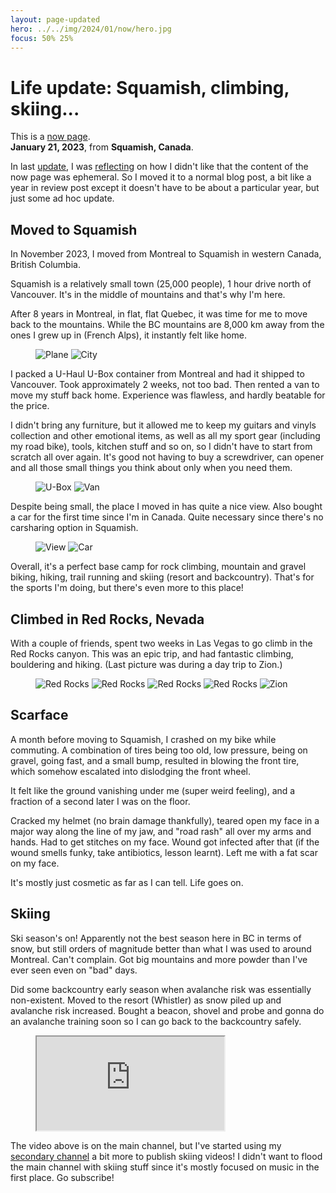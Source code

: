 ```yaml
---
layout: page-updated
hero: ../../img/2024/01/now/hero.jpg
focus: 50% 25%
---
```


# Life update: Squamish, climbing, skiing...
This is a [now page](https://nownownow.com/about).  
**January 21, 2023**, from **Squamish, Canada**.

In last [update](../../2023/03/now.md), I was [reflecting](../../2023/03/now.md#what-do-you-think-of-the-now-page)
on how I didn't like that the content of the now page was ephemeral. So
I moved it to a normal blog post, a bit like a year in review post
except it doesn't have to be about a particular year, but just some ad
hoc update.

## Moved to Squamish

In November 2023, I moved from Montreal to Squamish in western Canada,
British Columbia.

Squamish is a relatively small town (25,000 people), 1 hour drive north
of Vancouver. It's in the middle of mountains and that's why I'm here.

After 8 years in Montreal, in flat, flat Quebec, it was time for me to
move back to the mountains. While the BC mountains are 8,000 km away
from the ones I grew up in (French Alps), it instantly felt like home.

<figure class="grid">
  <img alt="Plane" srcset="../../img/2024/01/now/plane.jpg 2x">
  <img alt="City" srcset="../../img/2024/01/now/city.jpg 2x">
</figure>

I packed a U-Haul U-Box container from Montreal and had it shipped to
Vancouver. Took approximately 2 weeks, not too bad. Then rented a van to
move my stuff back home. Experience was flawless, and hardly beatable
for the price.

I didn't bring any furniture, but it allowed me to keep my guitars and
vinyls collection and other emotional items, as well as all my sport
gear (including my road bike), tools, kitchen stuff and so on, so I
didn't have to start from scratch all over again. It's good not having
to buy a screwdriver, can opener and all those small things you think
about only when you need them.

<figure class="grid">
  <img alt="U-Box" srcset="../../img/2024/01/now/box.jpg 2x">
  <img alt="Van" srcset="../../img/2024/01/now/van.jpg 2x">
</figure>

Despite being small, the place I moved in has quite a nice view. Also
bought a car for the first time since I'm in Canada. Quite necessary
since there's no carsharing option in Squamish.

<figure class="grid">
  <img alt="View" srcset="../../img/2024/01/now/view.jpg 2x">
  <img alt="Car" srcset="../../img/2024/01/now/car.jpg 2x">
</figure>

Overall, it's a perfect base camp for rock climbing, mountain and gravel
biking, hiking, trail running and skiing (resort and backcountry).
That's for the sports I'm doing, but there's even more to this place!

## Climbed in Red Rocks, Nevada

With a couple of friends, spent two weeks in Las Vegas to go climb in
the Red Rocks canyon. This was an epic trip, and had fantastic climbing,
bouldering and hiking. (Last picture was during a day trip to Zion.)

<figure class="grid">
  <img alt="Red Rocks" srcset="../../img/2024/01/now/red-rocks-1.jpg 2x">
  <img alt="Red Rocks" srcset="../../img/2024/01/now/red-rocks-2.jpg 2x">
  <img alt="Red Rocks" srcset="../../img/2024/01/now/red-rocks-3.jpg 2x">
  <img alt="Red Rocks" srcset="../../img/2024/01/now/red-rocks-4.jpg 2x">
  <img alt="Zion" srcset="../../img/2024/01/now/zion.jpg 2x">
</figure>

## Scarface

A month before moving to Squamish, I crashed on my bike while commuting.
A combination of tires being too old, low pressure, being on gravel,
going fast, and a small bump, resulted in blowing the front tire, which
somehow escalated into dislodging the front wheel.

It felt like the ground vanishing under me (super weird feeling), and a
fraction of a second later I was on the floor.

Cracked my helmet (no brain damage thankfully), teared open my face in a
major way along the line of my jaw, and "road rash" all over my arms and
hands. Had to get stitches on my face. Wound got infected after that (if
the wound smells funky, take antibiotics, lesson learnt). Left me with a
fat scar on my face.

It's mostly just cosmetic as far as I can tell. Life goes on.

## Skiing

Ski season's on! Apparently not the best season here in BC in terms of
snow, but still orders of magnitude better than what I was used to
around Montreal. Can't complain. Got big mountains and more powder than
I've ever seen even on "bad" days.

Did some backcountry early season when avalanche risk was essentially
non-existent. Moved to the resort (Whistler) as snow piled up and
avalanche risk increased. Bought a beacon, shovel and probe and gonna do
an avalanche training soon so I can go back to the backcountry safely.

<figure class="video">
  <iframe src="https://www.youtube.com/embed/FdTZBoKhI4g" allowfullscreen></iframe>
</figure>

The video above is on the main channel, but I've started using my
[secondary channel](https://www.youtube.com/@FonkyVal) a bit more to
publish skiing videos! I didn't want to flood the main channel with
skiing stuff since it's mostly focused on music in the first place. Go
subscribe!
